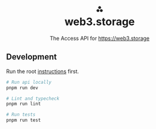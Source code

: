 <h1 align="center">⁂<br/>web3.storage</h1>
<p align="center">The Access API for <a href="https://web3.storage">https://web3.storage</a></p>

## Development

Run the root [instructions](../../readme.md#setup-a-development-environment) first.

```bash
# Run api locally
pnpm run dev

# Lint and typecheck
pnpm run lint

# Run tests
pnpm run test
```
